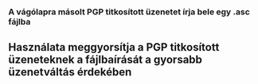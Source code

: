 ### A vágólapra másolt PGP titkosított üzenetet írja bele egy .asc fájlba
## Használata meggyorsítja a PGP titkosított üzeneteknek a fájlbaírását a gyorsabb üzenetváltás érdekében 
